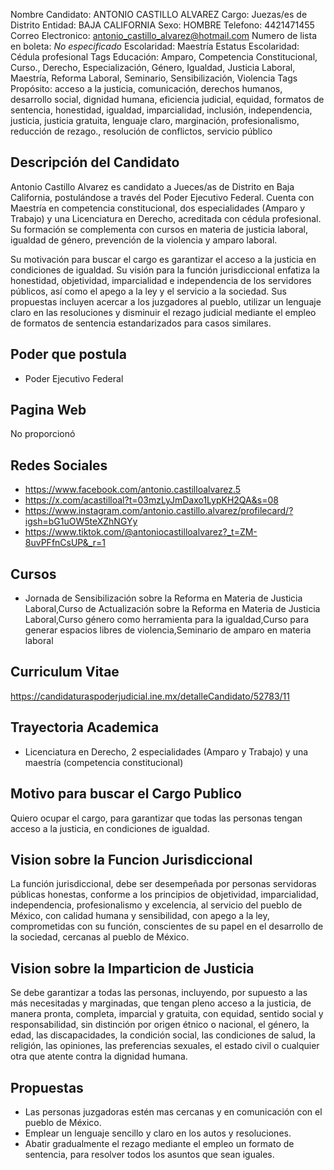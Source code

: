 Nombre Candidato: ANTONIO CASTILLO ALVAREZ
Cargo: Juezas/es de Distrito
Entidad: BAJA CALIFORNIA
Sexo: HOMBRE
Telefono: 4421471455
Correo Electronico: antonio_castillo_alvarez@hotmail.com
Numero de lista en boleta: *No especificado*
Escolaridad: Maestría
Estatus Escolaridad: Cédula profesional
Tags Educación: Amparo, Competencia Constitucional, Curso., Derecho, Especialización, Género, Igualdad, Justicia Laboral, Maestría, Reforma Laboral, Seminario, Sensibilización, Violencia
Tags Propósito: acceso a la justicia, comunicación, derechos humanos, desarrollo social, dignidad humana, eficiencia judicial, equidad, formatos de sentencia, honestidad, igualdad, imparcialidad, inclusión, independencia, justicia, justicia gratuita, lenguaje claro, marginación, profesionalismo, reducción de rezago., resolución de conflictos, servicio público


## Descripción del Candidato 

Antonio Castillo Alvarez es candidato a Jueces/as de Distrito en Baja California, postulándose a través del Poder Ejecutivo Federal. Cuenta con Maestría en competencia constitucional, dos especialidades (Amparo y Trabajo) y una Licenciatura en Derecho, acreditada con cédula profesional. Su formación se complementa con cursos en materia de justicia laboral, igualdad de género, prevención de la violencia y amparo laboral.

Su motivación para buscar el cargo es garantizar el acceso a la justicia en condiciones de igualdad. Su visión para la función jurisdiccional enfatiza la honestidad, objetividad, imparcialidad e independencia de los servidores públicos, así como el apego a la ley y el servicio a la sociedad. Sus propuestas incluyen acercar a los juzgadores al pueblo, utilizar un lenguaje claro en las resoluciones y disminuir el rezago judicial mediante el empleo de formatos de sentencia estandarizados para casos similares.


## Poder que postula

- Poder Ejecutivo Federal


## Pagina Web

No proporcionó


## Redes Sociales

- https://www.facebook.com/antonio.castilloalvarez.5
- https://x.com/acastilloal?t=03mzLyJmDaxo1LypKH2QA&s=08
- https://www.instagram.com/antonio.castillo.alvarez/profilecard/?igsh=bG1uOW5teXZhNGYy
- https://www.tiktok.com/@antoniocastilloalvarez?_t=ZM-8uvPFfnCsUP&_r=1


## Cursos

- Jornada de Sensibilización sobre la Reforma en Materia de Justicia Laboral,Curso de Actualización sobre la Reforma en Materia de Justicia Laboral,Curso género como herramienta para la igualdad,Curso para generar espacios libres de violencia,Seminario de amparo en materia laboral


## Curriculum Vitae

https://candidaturaspoderjudicial.ine.mx/detalleCandidato/52783/11


## Trayectoria Academica

- Licenciatura en Derecho, 2 especialidades (Amparo y Trabajo) y una maestría (competencia constitucional)


## Motivo para buscar el Cargo Publico

Quiero ocupar el cargo, para garantizar que todas las personas tengan acceso a la justicia, en condiciones de igualdad.


## Vision sobre la Funcion Jurisdiccional

La función jurisdiccional, debe ser desempeñada por personas servidoras públicas honestas, conforme a los principios de objetividad, imparcialidad, independencia, profesionalismo y excelencia, al servicio del pueblo de México, con calidad humana y sensibilidad, con apego a la ley, comprometidas con su función, conscientes de su papel en el desarrollo de la sociedad, cercanas al pueblo de México.


## Vision sobre la Imparticion de Justicia

Se debe garantizar a todas las personas, incluyendo, por supuesto a las más necesitadas y marginadas, que tengan pleno acceso a la justicia, de manera pronta, completa, imparcial y gratuita, con equidad, sentido social y responsabilidad, sin distinción por origen étnico o nacional, el género, la edad, las discapacidades, la condición social, las condiciones de salud, la religión, las opiniones, las preferencias sexuales, el estado civil o cualquier otra que atente contra la dignidad humana.


## Propuestas

- Las personas juzgadoras estén mas cercanas y en comunicación con el pueblo de México.
- Emplear un lenguaje sencillo y claro en los autos y resoluciones.
- Abatir gradualmente el rezago mediante el empleo un formato de sentencia, para resolver todos los asuntos que sean iguales.

